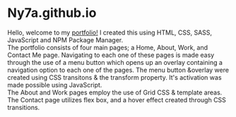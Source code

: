 # Ny7a.github.io

Hello, welcome to my <a href="https://ny7a.github.io/" target="_blank">portfolio!</a>
I created this using HTML, CSS, SASS, JavaScript and NPM Package Manager.
<br>The portfolio consists of four main pages; a Home, About, Work, and Contact Me page. 
Navigating to each one of these pages is made easy through the use of a menu button which opens up an overlay containing a navigation option to each one of the pages. 
The menu button &overlay were created using CSS transitons & the transform property. It's activation was made possible using JavaScript.
<br>The About and Work pages employ the use of Grid CSS & template areas. 
The Contact page utilizes flex box, and a hover effect created through CSS transitions. 
    
